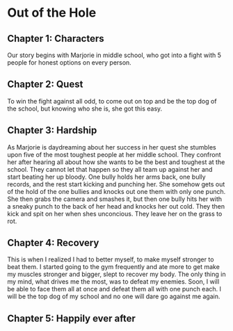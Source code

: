 # Out of the Hole

## Chapter 1: Characters

Our story begins with Marjorie in middle school, who got into a fight with 5 people for honest options on every person. 


## Chapter 2: Quest
To win the fight against all odd, to come out on top and be the top dog of the school, but knowing who she is, she got this easy.

## Chapter 3: Hardship
As Marjorie is daydreaming about her success in her quest she stumbles upon five of the most toughest people at her middle school. They confront her after hearing all about how she wants to be the best and toughest at the school. They cannot let that happen so they all team up against her and start beating her up bloody. One bully holds her arms back, one bully records, and the rest start kicking and punching her. She somehow gets out of the hold of the one bullies and knocks out one them with only one punch. She then grabs the camera and smashes it, but then one bully hits her with a sneaky punch to the back of her head and knocks her out cold. They then kick and spit on her when shes unconcious. They leave her on the grass to rot.

## Chapter 4: Recovery
This is when I realized I had to better myself, to make myself stronger to beat them. I started going to the gym frequently and ate more to get make my muscles stronger and bigger, slept to recover my body. The only thing in my mind, what drives me the most, was to defeat my enemies. Soon, I will be able to face them all at once and defeat them all with one punch each. I will be the top dog of my school and no one will dare go against me again.

## Chapter 5: Happily ever after

